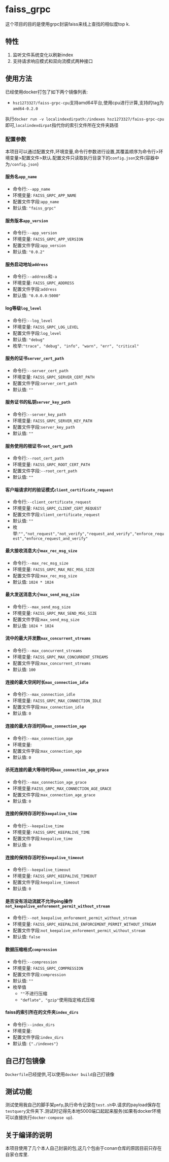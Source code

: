 # faiss_grpc

这个项目的目的是使用grpc封装faiss来线上查找的相似度top k.

## 特性

1. 监听文件系统变化以刷新index
2. 支持请求响应模式和双向流模式两种接口

## 使用方法

已经使用docker打包了如下两个镜像列表:

+ `hsz1273327/faiss-grpc-cpu`支持amd64平台,使用cpu进行计算,支持的tag为`amd64-0.2.0`
<!-- + `hsz1273327/faiss-grpc-gpu`支持amd64和arm64平台,使用cpu进行计算 -->

执行`docker run -v localindexdirpath:/indexes hsz1273327/faiss-grpc-cpu`即可,`localindexdirpat`指代你的索引文件所在文件夹路径

### 配置参数

本项目可以通过配置文件,环境变量,命令行参数进行设置,其覆盖顺序为命令行>环境变量>配置文件>默认.配置文件只读取执行目录下的`config.json`文件(容器中为`/config.json`)

#### 服务名`app_name`

+ 命令行:`--app_name`
+ 环境变量: `FAISS_GRPC_APP_NAME`
+ 配置文件字段:`app_name`
+ 默认值: `"faiss_grpc"`

#### 服务版本`app_version`

+ 命令行:`--app_version`
+ 环境变量: `FAISS_GRPC_APP_VERSION`
+ 配置文件字段:`app_version`
+ 默认值: `"0.0.2"`

#### 服务启动地址`address`

+ 命令行:`--address`和`-a`
+ 环境变量: `FAISS_GRPC_ADDRESS`
+ 配置文件字段:`address`
+ 默认值: `"0.0.0.0:5000"`

#### log等级`log_level`

+ 命令行:`--log_level`
+ 环境变量: `FAISS_GRPC_LOG_LEVEL`
+ 配置文件字段:`log_level`
+ 默认值: `"debug"`
+ 枚举:`"trace", "debug", "info", "warn", "err", "critical"`

#### 服务的证书`server_cert_path`

+ 命令行:`--server_cert_path`
+ 环境变量: `FAISS_GRPC_SERVER_CERT_PATH`
+ 配置文件字段:`server_cert_path`
+ 默认值: `""`

#### 服务证书的私钥`server_key_path`

+ 命令行:`--server_key_path`
+ 环境变量: `FAISS_GRPC_SERVER_KEY_PATH`
+ 配置文件字段:`server_key_path`
+ 默认值: `""`

#### 服务使用的根证书`root_cert_path`

+ 命令行:`--root_cert_path`
+ 环境变量: `FAISS_GRPC_ROOT_CERT_PATH`
+ 配置文件字段:`--root_cert_path`
+ 默认值: `""`

#### 客户端请求时的验证模式`client_certificate_request`

+ 命令行:`--client_certificate_request`
+ 环境变量: `FAISS_GRPC_CLIENT_CERT_REQUEST`
+ 配置文件字段:`client_certificate_request`
+ 默认值: `""`
+ 枚举:`"","not_request","not_verify","request_and_verify","enforce_request","enforce_request_and_verify"`

#### 最大接收消息大小`max_rec_msg_size`

+ 命令行:`--max_rec_msg_size`
+ 环境变量: `FAISS_GRPC_MAX_REC_MSG_SIZE`
+ 配置文件字段:`max_rec_msg_size`
+ 默认值: `1024 * 1024`

#### 最大发送消息大小`max_send_msg_size`

+ 命令行:`--max_send_msg_size`
+ 环境变量: `FAISS_GRPC_MAX_SEND_MSG_SIZE`
+ 配置文件字段:`max_send_msg_size`
+ 默认值: `1024 * 1024`

#### 流中的最大并发数`max_concurrent_streams`

+ 命令行:`--max_concurrent_streams`
+ 环境变量: `FAISS_GRPC_MAX_CONCURRENT_STREAMS`
+ 配置文件字段:`max_concurrent_streams`
+ 默认值: `100`

#### 连接的最大空闲时长`max_connection_idle`

+ 命令行:`--max_connection_idle`
+ 环境变量: `FAISS_GRPC_MAX_CONNECTION_IDLE`
+ 配置文件字段:`max_connection_idle`
+ 默认值: `0`

#### 连接的最大存活时间`max_connection_age`

+ 命令行:`--max_connection_age`
+ 环境变量: 
+ 配置文件字段:`max_connection_age`
+ 默认值: `0`

#### 杀死连接的最大等待时间`max_connection_age_grace`

+ 命令行:`--max_connection_age_grace`
+ 环境变量:`FAISS_GRPC_MAX_CONNECTION_AGE_GRACE`
+ 配置文件字段:`max_connection_age_grace`
+ 默认值: `0`

#### 连接的保持存活时长`keepalive_time`

+ 命令行:`--keepalive_time`
+ 环境变量: `FAISS_GRPC_KEEPALIVE_TIME`
+ 配置文件字段:`keepalive_time`
+ 默认值: `0`

#### 连接的保持存活时长`keepalive_timeout`

+ 命令行:`--keepalive_timeout`
+ 环境变量: `FAISS_GRPC_KEEPALIVE_TIMEOUT`
+ 配置文件字段:`keepalive_timeout`
+ 默认值: `0`

#### 是否没有活动流就不允许ping操作`not_keepalive_enforement_permit_without_stream`

+ 命令行:`--not_keepalive_enforement_permit_without_stream`
+ 环境变量: `FAISS_GRPC_KEEPALIVE_ENFORCEMENT_PERMIT_WITHOUT_STREAM`
+ 配置文件字段:`not_keepalive_enforement_permit_without_stream`
+ 默认值: `false`

#### 数据压缩格式`compression`

+ 命令行:`--compression`
+ 环境变量: `FAISS_GRPC_COMPRESSION`
+ 配置文件字段:`compression`
+ 默认值: `""`
+ 枚举值
    + `""`不进行压缩
    + `"deflate", "gzip"`使用指定格式压缩

#### faiss的索引所在的文件夹`index_dirs`

+ 命令行:`--index_dirs`
+ 环境变量:
+ 配置文件字段:`index_dirs`
+ 默认值: `{"./indexes"}`

## 自己打包镜像

`Dockerfile`已经提供,可以使用`docker build`自己打镜像

## 测试功能

测试使用我自己的脚手架`pmfp`,执行命令记录在`test.sh`中.请求的payload保存在`testquery`文件夹下.测试时记得先本地5000端口起起来服务(如果有docker环境可以直接执行`docker-compose up`).

## 关于编译的说明

本项目使用了几个本人自己封装的包,这几个包由于conan仓库的原因目前只存在自家仓库里.